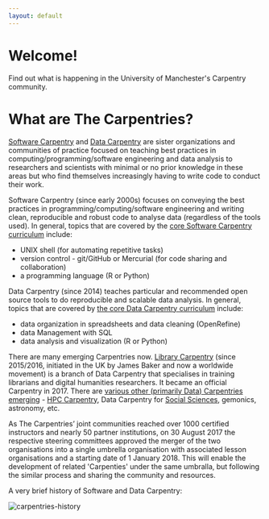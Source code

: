 ```yaml
---
layout: default
---
```


# Welcome!
Find out what is happening in the University of Manchester's Carpentry community.

# What are The Carpentries?

[Software Carpentry](https://software-carpentry.org/) and [Data Carpentry](http://www.datacarpentry.org/) are sister organizations and communities of practice focused on teaching best practices in computing/programming/software engineering and data analysis to researchers and scientists with minimal or no prior knowledge in these areas but who find themselves increasingly having to write code to conduct their work. 

Software Carpentry (since early 2000s) focuses on conveying the best practices in programming/computing/software engineering and writing clean, reproducible and robust code to analyse data (regardless of the tools used). In general, topics that are covered by the [core Software Carpentry curriculum](https://software-carpentry.org/lessons/) include:

- UNIX shell (for automating repetitive tasks)
- version control - git/GitHub or Mercurial (for code sharing and collaboration)
- a programming language (R or Python) 

Data Carpentry (since 2014) teaches particular and recommended open source tools to do reproducible and scalable data analysis. In general, topics that are covered by [the core Data Carpentry curriculum](http://www.datacarpentry.org/lessons/) include:

- data organization in spreadsheets	and data cleaning (OpenRefine)
- data Management with SQL
- data analysis and visualization (R or Python)

There are many emerging Carpentries now. [Library Carpentry](https://librarycarpentry.github.io/) (since 2015/2016, initiated in the UK by James Baker and now a worldwide movement) is a branch of Data Carpentry that specialises in training librarians and digital humanities researchers. It became an official Carpentry in 2017. There are [various other (primarily Data) Carpentries emerging](http://www.datacarpentry.org/lessons/#materials-in-early-development) - [HPC Carpentry](https://hpc-carpentry.github.io/), Data Carpentry for [Social Sciences](http://www.datacarpentry.org/lessons/#social-science-curriculum), gemonics, astronomy, etc.

As The Carpentries’ joint communities reached over 1000 certified instructors and nearly 50 partner institutions, on 30 August 2017 the respective steering committees approved the merger of the two organisations into a single umbrella organisation with associated lesson organisations and a starting date of 1 January 2018. This will enable the development of related 'Carpenties' under the same umbralla, but following the similar process and sharing the community and resources.

A very brief history of Software and Data Carpentry:

![carpentries-history](https://software-carpentry.org/files/2017/SWCDChistory.png "A brief history of Software and Data Carpentry")

